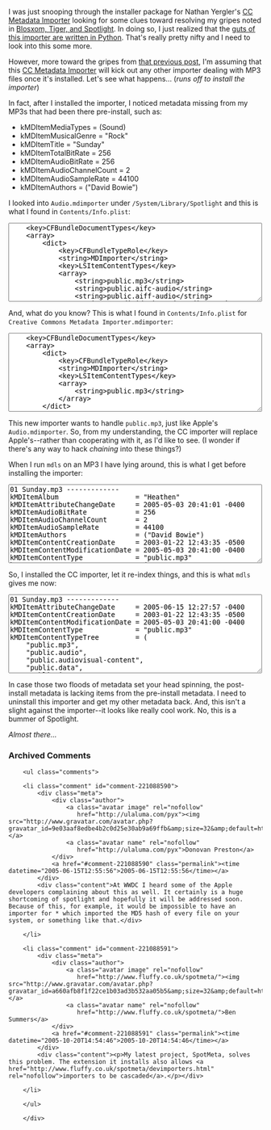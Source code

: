 I was just snooping through the installer package for Nathan Yergler's [CC Metadata Importer][cci] looking for some clues toward resolving my gripes noted in [Blosxom, Tiger, and Spotlight][bts].  In doing so, I just realized that the [guts of this importer are written in Python][guts].  That's really pretty nifty and I need to look into this some more.

[bts]: http://www.decafbad.com/blog/2005/06/10/blosxom_tiger_and_spotlight
[guts]: http://sourceforge.net/mailarchive/forum.php?thread_id=7432157&forum_id=4355
[cci]: http://yergler.net/projects/cc-spotlight/

However, more toward the gripes from [that previous post][bts], I'm assuming that this [CC Metadata Importer][cci] will kick out any other importer dealing with MP3 files once it's installed.  Let's see what happens...  (*runs off to install the importer*)

In fact, after I installed the importer, I noticed metadata missing from my MP3s that had been there pre-install, such as:

* kMDItemMediaTypes              = (Sound)
* kMDItemMusicalGenre            = "Rock"
* kMDItemTitle                   = "Sunday"
* kMDItemTotalBitRate            = 256
* kMDItemAudioBitRate            = 256
* kMDItemAudioChannelCount       = 2
* kMDItemAudioSampleRate         = 44100
* kMDItemAuthors                 = ("David Bowie")

I looked into `Audio.mdimporter` under `/System/Library/Spotlight` and this is what I found in `Contents/Info.plist`:

  <textarea cols="60" rows="10">
    <key>CFBundleDocumentTypes</key>
    <array>
        <dict>
            <key>CFBundleTypeRole</key>
            <string>MDImporter</string>
            <key>LSItemContentTypes</key>
            <array>
                <string>public.mp3</string>
                <string>public.aifc-audio</string>
                <string>public.aiff-audio</string>
                <string>com.digidesign.sd2-audio</string>
                <string>com.microsoft.waveform-audio</string>
                <string>public.ulaw-audio</string>
                <string>com.apple.coreaudio-format</string>
            </array>
        </dict>
    </array>
  </textarea>

  And, what do you know?  This is what I found in `Contents/Info.plist` for `Creative Commons Metadata Importer.mdimporter`:

  <textarea cols="60" rows="10">
    <key>CFBundleDocumentTypes</key>
    <array>
        <dict>
            <key>CFBundleTypeRole</key>
            <string>MDImporter</string>
            <key>LSItemContentTypes</key>
            <array>
                <string>public.mp3</string>
            </array>
        </dict>
    </array>
  </textarea>

This new importer wants to handle `public.mp3`, just like Apple's `Audio.mdimporter`.  So, from my understanding, the CC importer will replace Apple's--rather than cooperating with it, as I'd like to see.  (I wonder if there's any way to hack *chaining* into these things?)

When I run `mdls` on an MP3 I have lying around, this is what I get before installing the importer:

  <textarea cols="60" rows="10">
01 Sunday.mp3 -------------
kMDItemAlbum                   = "Heathen"
kMDItemAttributeChangeDate     = 2005-05-03 20:41:01 -0400
kMDItemAudioBitRate            = 256
kMDItemAudioChannelCount       = 2
kMDItemAudioSampleRate         = 44100
kMDItemAuthors                 = ("David Bowie")
kMDItemContentCreationDate     = 2003-01-22 12:43:35 -0500
kMDItemContentModificationDate = 2005-05-03 20:41:00 -0400
kMDItemContentType             = "public.mp3"
kMDItemContentTypeTree         = (
    "public.mp3", 
    "public.audio", 
    "public.audiovisual-content", 
    "public.data", 
    "public.item", 
    "public.content"
)
kMDItemDisplayName             = "01 Sunday.mp3"
kMDItemDurationSeconds         = 856
kMDItemFSContentChangeDate     = 2005-05-03 20:41:00 -0400
kMDItemFSCreationDate          = 2003-01-22 12:43:35 -0500
kMDItemFSCreatorCode           = 0
kMDItemFSFinderFlags           = 0
kMDItemFSInvisible             = 0
kMDItemFSLabel                 = 0
kMDItemFSName                  = "01 Sunday.mp3"
kMDItemFSNodeCount             = 0
kMDItemFSOwnerGroupID          = 501
kMDItemFSOwnerUserID           = 501
kMDItemFSSize                  = 9138342
kMDItemFSTypeCode              = 0
kMDItemID                      = 820671
kMDItemKind                    = "MP3 Audio File"
kMDItemLastUsedDate            = 2003-01-22 12:43:35 -0500
kMDItemMediaTypes              = (Sound)
kMDItemMusicalGenre            = "Rock"
kMDItemTitle                   = "Sunday"
kMDItemTotalBitRate            = 256
kMDItemUsedDates               = (2003-01-22 12:43:35 -0500)
  </textarea>

So, I installed the CC importer, let it re-index things, and this is what `mdls` gives me now:

  <textarea cols="60" rows="10">
01 Sunday.mp3 -------------
kMDItemAttributeChangeDate     = 2005-06-15 12:27:57 -0400
kMDItemContentCreationDate     = 2003-01-22 12:43:35 -0500
kMDItemContentModificationDate = 2005-05-03 20:41:00 -0400
kMDItemContentType             = "public.mp3"
kMDItemContentTypeTree         = (
    "public.mp3", 
    "public.audio", 
    "public.audiovisual-content", 
    "public.data", 
    "public.item", 
    "public.content"
)
kMDItemDisplayName             = "01 Sunday.mp3"
kMDItemFSContentChangeDate     = 2005-05-03 20:41:00 -0400
kMDItemFSCreationDate          = 2003-01-22 12:43:35 -0500
kMDItemFSCreatorCode           = 0
kMDItemFSFinderFlags           = 0
kMDItemFSInvisible             = 0
kMDItemFSLabel                 = 0
kMDItemFSName                  = "01 Sunday.mp3"
kMDItemFSNodeCount             = 0
kMDItemFSOwnerGroupID          = 501
kMDItemFSOwnerUserID           = 501
kMDItemFSSize                  = 9138342
kMDItemFSTypeCode              = 0
kMDItemID                      = 820671
kMDItemKind                    = "MP3 Audio File"
kMDItemLastUsedDate            = 2003-01-22 12:43:35 -0500
kMDItemUsedDates               = (2003-01-22 12:43:35 -0500)
  </textarea>

In case those two floods of metadata set your head spinning, the post-install metadata is lacking items from the pre-install metadata.  I need to uninstall this importer and get my other metadata back.  And, this isn't a slight against the importer--it looks like really cool work.  No, this is a bummer of Spotlight.

*Almost there...*

<div id="comments" class="comments archived-comments">
            <h3>Archived Comments</h3>
            
        <ul class="comments">
            
        <li class="comment" id="comment-221088590">
            <div class="meta">
                <div class="author">
                    <a class="avatar image" rel="nofollow" 
                       href="http://ulaluma.com/pyx"><img src="http://www.gravatar.com/avatar.php?gravatar_id=9e03aaf8edbe4b2c0d25e30ab9a69ffb&amp;size=32&amp;default=http://mediacdn.disqus.com/1320279820/images/noavatar32.png"/></a>
                    <a class="avatar name" rel="nofollow" 
                       href="http://ulaluma.com/pyx">Donovan Preston</a>
                </div>
                <a href="#comment-221088590" class="permalink"><time datetime="2005-06-15T12:55:56">2005-06-15T12:55:56</time></a>
            </div>
            <div class="content">At WWDC I heard some of the Apple developers complaining about this as well. It certainly is a huge shortcoming of spotlight and hopefully it will be addressed soon. Because of this, for example, it would be impossible to have an importer for * which imported the MD5 hash of every file on your system, or something like that.</div>
            
        </li>
    
        <li class="comment" id="comment-221088591">
            <div class="meta">
                <div class="author">
                    <a class="avatar image" rel="nofollow" 
                       href="http://www.fluffy.co.uk/spotmeta/"><img src="http://www.gravatar.com/avatar.php?gravatar_id=a660afb8f1f22ce1b03ad3b532aa05b5&amp;size=32&amp;default=http://mediacdn.disqus.com/1320279820/images/noavatar32.png"/></a>
                    <a class="avatar name" rel="nofollow" 
                       href="http://www.fluffy.co.uk/spotmeta/">Ben Summers</a>
                </div>
                <a href="#comment-221088591" class="permalink"><time datetime="2005-10-20T14:54:46">2005-10-20T14:54:46</time></a>
            </div>
            <div class="content"><p>My latest project, SpotMeta, solves this problem. The extension it installs also allows <a href="http://www.fluffy.co.uk/spotmeta/devimporters.html" rel="nofollow">importers to be cascaded</a>.</p></div>
            
        </li>
    
        </ul>
    
        </div>
    